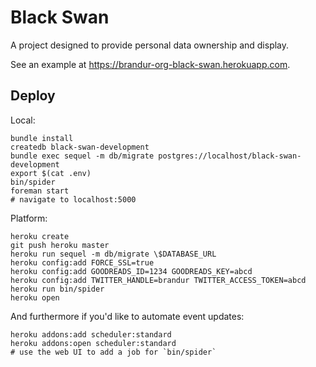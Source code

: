 Black Swan
==========

A project designed to provide personal data ownership and display.

See an example at https://brandur-org-black-swan.herokuapp.com.

## Deploy

Local:

```
bundle install
createdb black-swan-development
bundle exec sequel -m db/migrate postgres://localhost/black-swan-development
export $(cat .env)
bin/spider
foreman start
# navigate to localhost:5000
```

Platform:

```
heroku create
git push heroku master
heroku run sequel -m db/migrate \$DATABASE_URL
heroku config:add FORCE_SSL=true
heroku config:add GOODREADS_ID=1234 GOODREADS_KEY=abcd
heroku config:add TWITTER_HANDLE=brandur TWITTER_ACCESS_TOKEN=abcd
heroku run bin/spider
heroku open
```

And furthermore if you'd like to automate event updates:

```
heroku addons:add scheduler:standard
heroku addons:open scheduler:standard
# use the web UI to add a job for `bin/spider`
```
